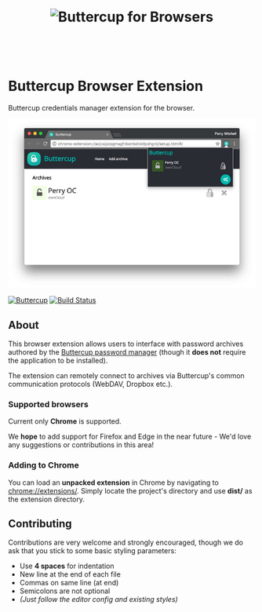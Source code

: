 <h1 align="center">
  <br/>
  <img src="https://cdn.rawgit.com/buttercup-pw/buttercup-assets/4bbfd317/badge/browsers.svg" alt="Buttercup for Browsers">
  <br/>
  <br/>
  <br/>
</h1>

# Buttercup Browser Extension
Buttercup credentials manager extension for the browser.

<p align="center">
    <img src="chrome-extension.jpg" />
</p>

[![Buttercup](https://cdn.rawgit.com/buttercup-pw/buttercup-assets/6582a033/badge/buttercup-slim.svg)](https://buttercup.pw) [![Build Status](https://travis-ci.org/buttercup-pw/buttercup-browser-extension.svg?branch=master)](https://travis-ci.org/buttercup-pw/buttercup-browser-extension)

## About
This browser extension allows users to interface with password archives authored by the [Buttercup password manager](https://github.com/buttercup-pw/buttercup) (though it **does not** require the application to be installed).

The extension can remotely connect to archives via Buttercup's common communication protocols (WebDAV, Dropbox etc.).

### Supported browsers
Current only **Chrome** is supported.

We **hope** to add support for Firefox and Edge in the near future - We'd love any suggestions or contributions in this area!

### Adding to Chrome
You can load an **unpacked extension** in Chrome by navigating to [chrome://extensions/](chrome://extensions/). Simply locate the project's directory and use **dist/** as the extension directory.

## Contributing
Contributions are very welcome and strongly encouraged, though we do ask that you stick to some basic styling parameters:

 - Use **4 spaces** for indentation
 - New line at the end of each file
 - Commas on same line (at end)
 - Semicolons are not optional
 - _(Just follow the editor config and existing styles)_
